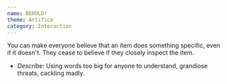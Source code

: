 ```yaml
---
name: BEHOLD!
theme: Artifice
category: Interaction
---
```


You can make everyone believe that an item does something specific, even if it doesn't. They cease to believe if they closely inspect the item.

* *Describe*: Using words too big for anyone to understand, grandiose threats, cackling madly.